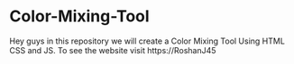 # Color-Mixing-Tool
Hey guys in this repository we will create a Color Mixing Tool Using HTML CSS and JS. To see the website visit https://RoshanJ45

